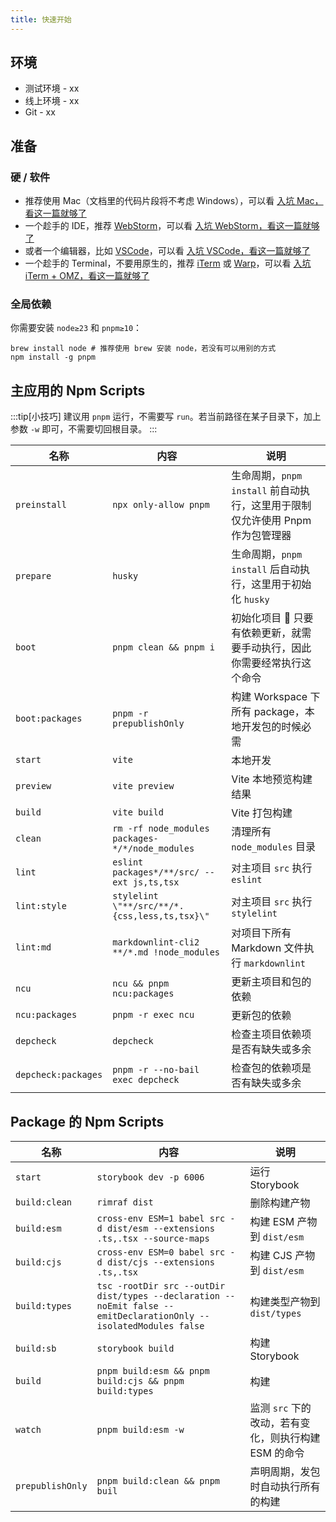 ```yaml
---
title: 快速开始
---
```


## 环境

* 测试环境 - xx
* 线上环境 - xx
* Git - xx

## 准备

### 硬 / 软件

* 推荐使用 Mac（文档里的代码片段将不考虑 Windows），可以看 [入坑 Mac，看这一篇就够了](https://juejin.cn/post/7266452476379004980)
* 一个趁手的 IDE，推荐 [WebStorm](https://www.jetbrains.com/webstorm)，可以看 [入坑 WebStorm，看这一篇就够了](https://juejin.cn/post/7271184462934147135)
* 或者一个编辑器，比如 [VSCode](https://code.visualstudio.com)，可以看 [入坑 VSCode，看这一篇就够了](https://juejin.cn/post/7273435446587211812)
* 一个趁手的 Terminal，不要用原生的，推荐 [iTerm](https://iterm2.com) 或 [Warp](https://www.warp.dev)，可以看 [入坑 iTerm + OMZ，看这一篇就够了](https://juejin.cn/post/7267111166187012131)

### 全局依赖

你需要安装 `node≥23` 和 `pnpm≥10`：

```shell
brew install node # 推荐使用 brew 安装 node，若没有可以用别的方式
npm install -g pnpm
```

## 主应用的 Npm Scripts

:::tip[小技巧]
建议用 `pnpm` 运行，不需要写 `run`。若当前路径在某子目录下，加上参数 `-w` 即可，不需要切回根目录。
:::

| 名称 | 内容 | 说明 |
| --- | --- | --- |
| `preinstall` | `npx only-allow pnpm` | 生命周期，`pnpm install` 前自动执行，这里用于限制仅允许使用 Pnpm 作为包管理器 |
| `prepare` | `husky` | 生命周期，`pnpm install` 后自动执行，这里用于初始化 `husky` |
| `boot` | `pnpm clean && pnpm i` | 初始化项目 🚨 只要有依赖更新，就需要手动执行，因此你需要经常执行这个命令 |
| `boot:packages` | `pnpm -r prepublishOnly` | 构建 Workspace 下所有 package，本地开发包的时候必需 |
| `start` | `vite` | 本地开发 |
| `preview` | `vite preview` | Vite 本地预览构建结果 |
| `build` | `vite build` | Vite 打包构建 |
| `clean` | `rm -rf node_modules packages-*/*/node_modules` | 清理所有 `node_modules` 目录 |
| `lint` | `eslint packages*/**/src/ --ext js,ts,tsx` | 对主项目 `src` 执行 `eslint` |
| `lint:style` | `stylelint \"**/src/**/*.{css,less,ts,tsx}\"` | 对主项目 `src` 执行 `stylelint` |
| `lint:md` | `markdownlint-cli2 **/*.md !node_modules` | 对项目下所有 Markdown 文件执行 `markdownlint` |
| `ncu` | `ncu && pnpm ncu:packages` | 更新主项目和包的依赖 |
| `ncu:packages` | `pnpm -r exec ncu` | 更新包的依赖 |
| `depcheck` | `depcheck` | 检查主项目依赖项是否有缺失或多余 |
| `depcheck:packages` | `pnpm -r --no-bail exec depcheck` | 检查包的依赖项是否有缺失或多余 |

## Package 的 Npm Scripts

| 名称 | 内容 | 说明 |
| --- | --- | --- |
| `start` | `storybook dev -p 6006` | 运行 Storybook |
| `build:clean` | `rimraf dist` | 删除构建产物 |
| `build:esm` | `cross-env ESM=1 babel src -d dist/esm --extensions .ts,.tsx --source-maps` | 构建 ESM 产物到 `dist/esm` |
| `build:cjs` | `cross-env ESM=0 babel src -d dist/cjs --extensions .ts,.tsx` | 构建 CJS 产物到 `dist/esm` |
| `build:types` | `tsc -rootDir src --outDir dist/types --declaration --noEmit false --emitDeclarationOnly --isolatedModules false` | 构建类型产物到 `dist/types` |
| `build:sb` | `storybook build` | 构建 Storybook |
| `build` | `pnpm build:esm && pnpm build:cjs && pnpm build:types` | 构建 |
| `watch` | `pnpm build:esm -w` | 监测 `src` 下的改动，若有变化，则执行构建 ESM 的命令 |
| `prepublishOnly` | `pnpm build:clean && pnpm buil` | 声明周期，发包时自动执行所有的构建 |
